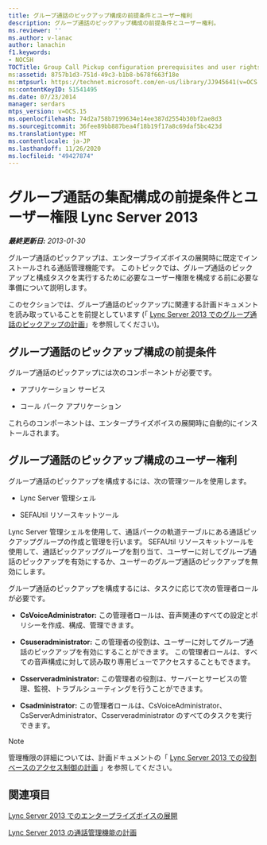 ```yaml
---
title: グループ通話のピックアップ構成の前提条件とユーザー権利
description: グループ通話のピックアップ構成の前提条件とユーザー権利。
ms.reviewer: ''
ms.author: v-lanac
author: lanachin
f1.keywords:
- NOCSH
TOCTitle: Group Call Pickup configuration prerequisites and user rights
ms:assetid: 8757b1d3-751d-49c3-b1b8-b678f663f18e
ms:mtpsurl: https://technet.microsoft.com/en-us/library/JJ945641(v=OCS.15)
ms:contentKeyID: 51541495
ms.date: 07/23/2014
manager: serdars
mtps_version: v=OCS.15
ms.openlocfilehash: 74d2a758b7199634e14ee387d2554b30bf2ae8d3
ms.sourcegitcommit: 36fee89bb887bea4f18b19f17a8c69daf5bc423d
ms.translationtype: MT
ms.contentlocale: ja-JP
ms.lasthandoff: 11/26/2020
ms.locfileid: "49427874"
---
```

# <a name="group-call-pickup-configuration-prerequisites-and-user-rights-in-lync-server-2013"></a>グループ通話の集配構成の前提条件とユーザー権限 Lync Server 2013

<div data-xmlns="http://www.w3.org/1999/xhtml">

<div class="topic" data-xmlns="http://www.w3.org/1999/xhtml" data-msxsl="urn:schemas-microsoft-com:xslt" data-cs="https://msdn.microsoft.com/">

<div data-asp="https://msdn2.microsoft.com/asp">



</div>

<div id="mainSection">

<div id="mainBody">

<span> </span>

_**最終更新日:** 2013-01-30_

グループ通話のピックアップは、エンタープライズボイスの展開時に既定でインストールされる通話管理機能です。 このトピックでは、グループ通話のピックアップと構成タスクを実行するために必要なユーザー権限を構成する前に必要な準備について説明します。

このセクションでは、グループ通話のピックアップに関連する計画ドキュメントを読み取っていることを前提としています (「 [Lync Server 2013 でのグループ通話のピックアップの計画](lync-server-2013-planning-for-group-call-pickup.md)」を参照してください)。

<div>

## <a name="group-call-pickup-configuration-prerequisites"></a>グループ通話のピックアップ構成の前提条件

グループ通話のピックアップには次のコンポーネントが必要です。

  - アプリケーション サービス

  - コール パーク アプリケーション

これらのコンポーネントは、エンタープライズボイスの展開時に自動的にインストールされます。

</div>

<div>

## <a name="group-call-pickup-configuration-user-rights"></a>グループ通話のピックアップ構成のユーザー権利

グループ通話のピックアップを構成するには、次の管理ツールを使用します。

  - Lync Server 管理シェル

  - SEFAUtil リソースキットツール

Lync Server 管理シェルを使用して、通話パークの軌道テーブルにある通話ピックアップグループの作成と管理を行います。 SEFAUtil リソースキットツールを使用して、通話ピックアップグループを割り当て、ユーザーに対してグループ通話のピックアップを有効にするか、ユーザーのグループ通話のピックアップを無効にします。

グループ通話のピックアップを構成するには、タスクに応じて次の管理者ロールが必要です。

  - **CsVoiceAdministrator:** この管理者ロールは、音声関連のすべての設定とポリシーを作成、構成、管理できます。

  - **Csuseradministrator:** この管理者の役割は、ユーザーに対してグループ通話のピックアップを有効にすることができます。 この管理者ロールは、すべての音声構成に対して読み取り専用ビューでアクセスすることもできます。

  - **Csserveradministrator:** この管理者の役割は、サーバーとサービスの管理、監視、トラブルシューティングを行うことができます。

  - **Csadministrator:** この管理者ロールは、CsVoiceAdministrator、CsServerAdministrator、Csserveradministrator のすべてのタスクを実行できます。

<div>


> [!NOTE]
> 管理権限の詳細については、計画ドキュメントの「 <A href="lync-server-2013-planning-for-role-based-access-control.md">Lync Server 2013 での役割ベースのアクセス制御の計画</A> 」を参照してください。



</div>

</div>

<div>

## <a name="see-also"></a>関連項目


[Lync Server 2013 でのエンタープライズボイスの展開](lync-server-2013-deploying-enterprise-voice.md)  


[Lync Server 2013 の通話管理機能の計画](lync-server-2013-planning-for-call-management-features.md)  
  

</div>

</div>

<span> </span>

</div>

</div>

</div>

